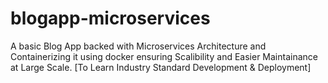 # blogapp-microservices
A basic Blog App backed with Microservices Architecture and Containerizing it using docker ensuring Scalibility and Easier Maintainance at Large Scale. [To Learn Industry Standard Development &amp; Deployment]

